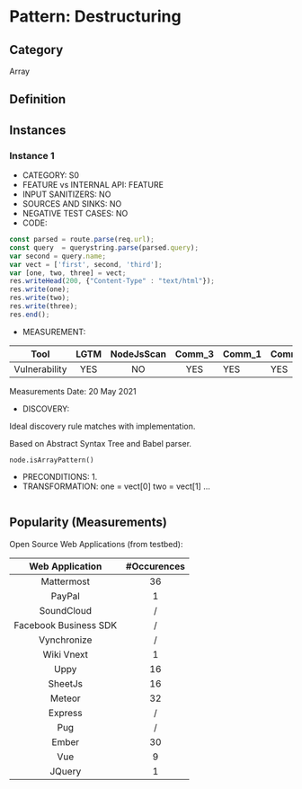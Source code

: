 # Pattern: Destructuring

## Category

Array

## Definition

## Instances

### Instance 1

- CATEGORY: S0
- FEATURE vs INTERNAL API: FEATURE
- INPUT SANITIZERS: NO
- SOURCES AND SINKS: NO
- NEGATIVE TEST CASES: NO
- CODE:

```javascript
const parsed = route.parse(req.url);
const query  = querystring.parse(parsed.query);
var second = query.name;
var vect = ['first', second, 'third'];
var [one, two, three] = vect;
res.writeHead(200, {"Content-Type" : "text/html"});
res.write(one);
res.write(two);
res.write(three);
res.end();
```
- MEASUREMENT:

|     Tool      | LGTM | NodeJsScan | Comm_3 | Comm_1 | Comm_2 | Vulnerable |
| :-----------: | :--: | :--------: | :------: | ------- | --------- | ---------- |
| Vulnerability | YES  |     NO     |    YES      |    YES  |   YES     |  YES       |
Measurements Date: 20 May 2021

- DISCOVERY:



Ideal discovery rule matches with implementation.

Based on Abstract Syntax Tree and Babel parser.

```
node.isArrayPattern()
```



- PRECONDITIONS:
   1.
- TRANSFORMATION:
one = vect[0]
two = vect[1]
...
```javascript
```
## Popularity (Measurements)

Open Source Web Applications (from testbed):

|    Web Application    | #Occurences |
| :-------------------: | :---------: |
|      Mattermost       |     36      |
|        PayPal         |      1      |
|      SoundCloud       |      /      |
| Facebook Business SDK |      /      |
|      Vynchronize      |      /      |
|      Wiki Vnext       |      1      |
|         Uppy          |     16      |
|        SheetJs        |     16      |
|        Meteor         |     32      |
|        Express        |      /      |
|          Pug          |      /      |
|         Ember         |     30      |
|          Vue          |      9      |
|        JQuery         |      1      |





